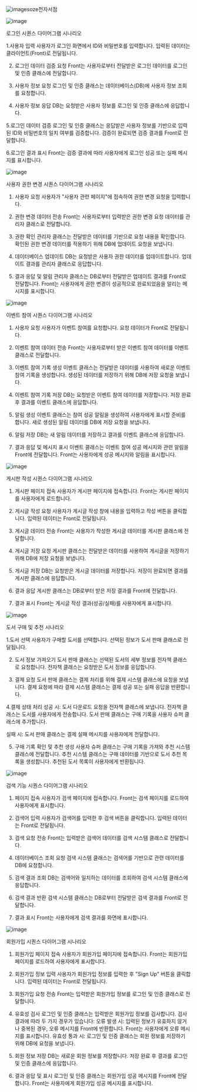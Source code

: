 ![image](https://github.com/user-attachments/assets/47ae96e6-2ed0-4b5f-b939-82a4ade7f282)soze전자서점

![image](https://github.com/user-attachments/assets/25ef06ac-aa4b-44cb-8f27-357f780a6caf)

로그인 시퀀스 다이어그램 시나리오

1.사용자 입력
사용자가 로그인 화면에서 ID와 비밀번호를 입력합니다.
입력된 데이터는 클라이언트(Front)로 전달됩니다.

2. 로그인 데이터 검증 요청
Front는 사용자로부터 전달받은 로그인 데이터를 로그인 및 인증 클래스에 전달합니다.

3. 사용자 정보 요청
로그인 및 인증 클래스는 데이터베이스(DB)에 사용자 정보 조회를 요청합니다.

4. 사용자 정보 응답
DB는 요청받은 사용자 정보를 로그인 및 인증 클래스에 응답합니다.

5.로그인 데이터 검증
로그인 및 인증 클래스는 응답받은 사용자 정보를 기반으로 입력된 ID와 비밀번호의 일치 여부를 검증합니다.
검증이 완료되면 검증 결과를 Front로 전달합니다.

6.로그인 결과 표시
Front는 검증 결과에 따라 사용자에게 로그인 성공 또는 실패 메시지를 표시합니다.

![image](https://github.com/user-attachments/assets/451d08d9-afd0-4a3f-94cf-ca81a7d36bdf)

사용자 권한 변경 시퀀스 다이어그램 시나리오

1. 사용자 요청
사용자가 "사용자 관련 페이지"에 접속하여 권한 변경 요청을 입력합니다.

2. 권한 변경 데이터 전송
Front는 사용자로부터 입력받은 권한 변경 요청 데이터를 관리자 클래스로 전달합니다.

3. 권한 확인
관리자 클래스는 전달받은 데이터를 기반으로 요청 내용을 확인합니다.
확인된 권한 변경 데이터를 적용하기 위해 DB에 업데이트 요청을 보냅니다.

4. 데이터베이스 업데이트
DB는 요청받은 사용자 권한 데이터를 업데이트합니다.
업데이트 결과를 관리자 클래스로 응답합니다.

5. 결과 응답 및 알림
관리자 클래스는 DB로부터 전달받은 업데이트 결과를 Front로 전달합니다.
Front는 사용자에게 권한 변경이 성공적으로 완료되었음을 알리는 메시지를 표시합니다.

![image](https://github.com/user-attachments/assets/00aad1c4-a9ca-425f-9de9-6bd60cbb7073)

이벤트 참여 시퀀스 다이어그램 시나리오

1. 사용자 요청
사용자가 이벤트 참여를 요청합니다.
요청 데이터가 Front로 전달됩니다.

2. 이벤트 참여 데이터 전송
Front는 사용자로부터 받은 이벤트 참여 데이터를 이벤트 클래스로 전달합니다.

3. 이벤트 참여 기록 생성
이벤트 클래스는 전달받은 데이터를 사용하여 새로운 이벤트 참여 기록을 생성합니다.
생성된 데이터를 저장하기 위해 DB에 저장 요청을 보냅니다.

4. 이벤트 참여 기록 저장
DB는 요청받은 이벤트 참여 데이터를 저장합니다.
저장 완료 후 결과를 이벤트 클래스에 응답합니다.

5. 알림 생성
이벤트 클래스는 참여 성공 알림을 생성하여 사용자에게 표시할 준비를 합니다.
새로 생성된 알림 데이터를 DB에 저장 요청을 보냅니다.

6. 알림 저장
DB는 새 알림 데이터를 저장하고 결과를 이벤트 클래스에 응답합니다.

7. 결과 응답 및 메시지 표시
이벤트 클래스는 이벤트 참여 성공 메시지와 관련 알림을 Front에 전달합니다.
Front는 사용자에게 성공 메시지와 알림을 표시합니다.

![image](https://github.com/user-attachments/assets/e18356cd-a6f0-48b3-ad9f-097201f8b8ff)

게시판 작성 시퀀스 다이어그램 시나리오
1. 게시판 페이지 접속
사용자가 게시판 페이지에 접속합니다.
Front는 게시판 페이지를 사용자에게 로드합니다.

2. 게시글 작성 요청
사용자가 게시글 작성 창에 내용을 입력하고 작성 버튼을 클릭합니다.
입력된 데이터는 Front로 전달됩니다.

3. 게시글 데이터 전송
Front는 사용자가 작성한 게시글 데이터를 게시판 클래스에 전달합니다.

4. 게시글 저장 요청
게시판 클래스는 전달받은 데이터를 사용하여 게시글을 저장하기 위해 DB에 저장 요청을 보냅니다.

5. 게시글 저장
DB는 요청받은 게시글 데이터를 저장합니다.
저장이 완료되면 결과를 게시판 클래스에 응답합니다.

6. 결과 응답
게시판 클래스는 DB로부터 받은 저장 결과를 Front에 전달합니다.

7. 결과 표시
Front는 게시글 작성 결과(성공/실패)를 사용자에게 표시합니다.

![image](https://github.com/user-attachments/assets/f030b969-f699-46e9-b094-600207c256a3)

도서 구매 및 추천 시나리오

1.도서 선택
사용자가 구매할 도서를 선택합니다.
선택된 정보가 도서 판매 클래스로 전달됩니다.

2. 도서 정보 가져오기
도서 판매 클래스는 선택된 도서의 세부 정보를 전자책 클래스로 요청합니다.
전자책 클래스는 요청받은 도서 정보를 응답합니다.

3. 결제 요청
도서 판매 클래스는 결제 처리를 위해 결제 시스템 클래스에 요청을 보냅니다.
결제 요청에 따라 결제 시스템 클래스는 결제 성공 또는 실패 응답을 반환합니다.

4.결제 상태 처리
성공 시:
도서 다운로드 요청을 전자책 클래스에 보냅니다.
전자책 클래스는 도서를 사용자에게 전송합니다.
도서 판매 클래스는 구매 기록을 사용자 슈퍼 클래스에 추가합니다.

실패 시:
도서 판매 클래스는 결제 실패 메시지를 사용자에게 전달합니다.

5. 구매 기록 확인 및 추천 생성
사용자 슈퍼 클래스는 구매 기록을 가져와 추천 시스템 클래스에 전달합니다.
추천 시스템 클래스는 구매 데이터를 기반으로 도서 추천 목록을 생성합니다.
추천된 도서 목록이 사용자에게 반환됩니다.

![image](https://github.com/user-attachments/assets/882aa1bf-86d9-4c0e-812d-eae679d64a18)

검색 기능 시퀀스 다이어그램 시나리오

1. 페이지 접속
사용자가 검색 페이지에 접속합니다.
Front는 검색 페이지를 로드하여 사용자에게 표시합니다.

2. 검색어 입력
사용자가 검색어를 입력한 후 검색 버튼을 클릭합니다.
입력된 데이터는 Front로 전달됩니다.

3. 검색 요청 전송
Front는 입력받은 검색어 데이터를 검색 시스템 클래스로 전달합니다.

4. 데이터베이스 조회 요청
검색 시스템 클래스는 검색어를 기반으로 관련 데이터를 DB에 요청합니다.

5. 검색 결과 조회
DB는 검색어와 일치하는 데이터를 조회하여 검색 시스템 클래스에 응답합니다.

6. 검색 결과 반환
검색 시스템 클래스는 DB로부터 전달받은 검색 결과를 Front로 전달합니다.

7. 결과 표시
Front는 사용자에게 검색 결과를 화면에 표시합니다.

![image](https://github.com/user-attachments/assets/e25f55c4-8d6d-420f-9f90-b41ae45315c0)

회원가입 시퀀스 다이어그램 시나리오

1. 회원가입 페이지 접속
사용자가 회원가입 페이지에 접속합니다.
Front는 회원가입 페이지를 로드하여 사용자에게 표시합니다.

2. 회원가입 정보 입력
사용자가 회원가입 정보를 입력한 후 "Sign Up" 버튼을 클릭합니다.
입력된 데이터는 Front로 전달됩니다.

3. 회원가입 요청 전송
Front는 입력받은 회원가입 정보를 로그인 및 인증 클래스로 전달합니다.

4. 유효성 검사
로그인 및 인증 클래스는 입력받은 회원가입 정보를 검사합니다.
검사 결과에 따라 두 가지 경우가 있습니다:
오류 발생 시:
입력된 정보가 유효하지 않거나 중복된 경우, 오류 메시지를 Front에 반환합니다.
Front는 사용자에게 오류 메시지를 표시합니다.
유효성 통과 시:
로그인 및 인증 클래스는 회원 정보를 저장하기 위해 DB에 요청을 보냅니다.

5. 회원 정보 저장
DB는 새로운 회원 정보를 저장합니다.
저장 완료 후 결과를 로그인 및 인증 클래스에 응답합니다.
6. 결과 응답 및 표시
로그인 및 인증 클래스는 회원가입 성공 메시지를 Front에 전달합니다.
Front는 사용자에게 회원가입 성공 메시지를 표시합니다.

